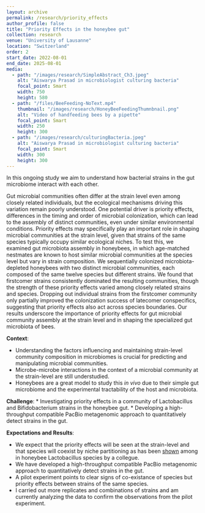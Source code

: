 ```yaml
---
layout: archive
permalink: /research/priority_effects
author_profile: false
title: "Priority Effects in the honeybee gut"
collection: research
venue: "University of Lausanne"
location: "Switzerland"
order: 2
start_date: 2022-08-01
end_date: 2025-08-01
media:
  - path: "/images/research/SimpleAbstract_Ch3.jpeg"
    alt: "Aiswarya Prasad in microbiologist culturing bacteria"
    focal_point: Smart
    width: 750
    height: 580
  - path: "/files/BeeFeeding-NoText.mp4"
    thumbnail: "/images/research/HoneyBeeFeedingThumnbnail.png"
    alt: "Video of handfeeding bees by a pipette"
    focal_point: Smart
    width: 250
    height: 300
  - path: "/images/research/culturingBacteria.jpeg"
    alt: "Aiswarya Prasad in microbiologist culturing bacteria"
    focal_point: Smart
    width: 300
    height: 300
---
```


In this ongoing study we aim to understand how bacterial strains in the gut microbiome interact with each other.

Gut microbial communities often differ at the strain level even among closely related individuals, but the ecological mechanisms driving this variation remain poorly understood. One potential driver is priority effects, differences in the timing and order of microbial colonization, which can lead to the assembly of distinct communities, even under similar environmental conditions. Priority effects may specifically play an important role in shaping microbial communities at the strain level, given that strains of the same species typically occupy similar ecological niches. To test this, we examined gut microbiota assembly in honeybees, in which age-matched nestmates are known to host similar microbial communities at the species level but vary in strain composition. We sequentially colonized microbiota-depleted honeybees with two distinct microbial communities, each composed of the same twelve species but different strains. We found that firstcomer strains consistently dominated the resulting communities, though the strength of these priority effects varied among closely related strains and species. Dropping out individual strains from the firstcomer community only partially improved the colonization success of latecomer conspecifics, suggesting that priority effects also act across species boundaries. Our results underscore the importance of priority effects for gut microbial community assembly at the strain level and in shaping the specialized gut microbiota of bees.

**Context**: 
  * Understanding the factors influencing and maintaining strain-level community composition in microbiomes is crucial for predicting and manipulating microbial communities. 
  * Microbe-microbe interactions in the context of a microbial community at the strain-level are still understudied. 
  * Honeybees are a great model to study this _in vivo_ due to their simple gut microbiome and the experimental tractability of the host and microbiota.

**Challenge**:
    * Investigating priority effects in a community of Lactobacillus and Bifidobacterium strains in the honeybee gut.
    * Developing a high-throughput compatible PacBio metagenomic approach to quantitatively detect strains in the gut.

**Expectations and Results**:

  * We expect that the priority effects will be seen at the strain-level and that species will coexist by niche partitioning as has been [shown](https://doi.org/10.7554/eLife.68583) among in honeybee Lactobacillus species by a collegue.
  * We have developed a high-throughput compatible PacBio metagenomic approach to quantitatively detect strains in the gut.
  * A pilot experiment points to clear signs of co-existance of species but priority effects between strains of the same species.
  * I carried out more replicates and combinations of strains and am currently analyzing the data to confirm the observations from the pilot experiment.